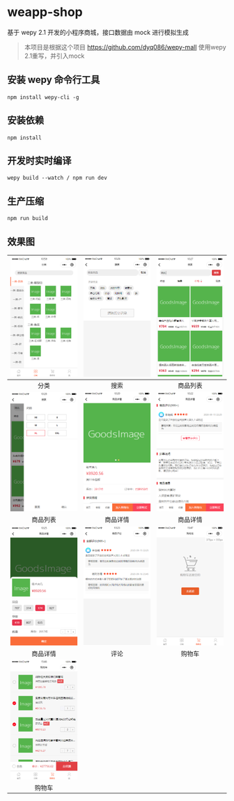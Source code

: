 # weapp-shop
基于 wepy 2.1 开发的小程序商城，接口数据由 mock 进行模拟生成

> 本项目是根据这个项目 https://github.com/dyq086/wepy-mall 使用wepy 2.1重写，并引入mock 

## 安装 wepy 命令行工具
```
npm install wepy-cli -g
```

## 安装依赖
```
npm install
```

## 开发时实时编译
```
wepy build --watch / npm run dev
```

## 生产压缩
```
npm run build
```

## 效果图
| ![分类](./resources/category.jpg) | ![搜索](./resources/search.jpg) | ![商品列表](./resources/goods-list1.jpg) |
| :---: | :---: | :---: |
| 分类 | 搜索 | 商品列表 |
| ![商品列表](./resources/goods-list2.jpg) | ![商品详情](./resources/good-detail1.jpg) | ![商品详情](./resources/good-detail2.jpg) |
| 商品列表 | 商品详情 | 商品详情 |
| ![商品详情](./resources/good-detail3.jpg) | ![评论](./resources/comment.jpg) | ![购物车](./resources/cart1.jpg) |
| 商品详情 | 评论 | 购物车 |
| ![购物车](./resources/cart2.jpg) |  |  |
| 购物车 |  |  |
